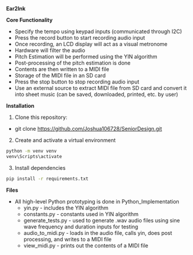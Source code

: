**Ear2Ink**

**Core Functionality**
* Specify the tempo using keypad inputs (communicated through I2C)
* Press the record button to start recording audio input
* Once recording, an LCD display will act as a visual metronome
* Hardware will filter the audio
* Pitch Estimation will be performed using the YIN algorithm
* Post-processing of the pitch estimation is done
* Contents are then written to a MIDI file
* Storage of the MIDI file in an SD card
* Press the stop button to stop recording audio input
* Use an external source to extract MIDI file from SD card and convert it into sheet music (can be saved, downloaded, printed, etc. by user)
  
**Installation**
1. Clone this repository: 
  * git clone https://github.com/Joshua106728/SeniorDesign.git

2. Create and activate a virtual environment
```bash
python -m venv venv
venv\Scripts\activate
```

3. Install dependencies
```bash
pip install -r requirements.txt
```

**Files**
* All high-level Python prototyping is done in Python_Implementation
    * yin.py - includes the YIN algorithm
    * constants.py - constants used in YIN algorithm
    * generate_tests.py - used to generate .wav audio files using sine wave frequency and duration inputs for testing
    * audio_to_midi.py - loads in the audio file, calls yin, does post processing, and writes to a MIDI file
    * view_midi.py - prints out the contents of a MIDI file
